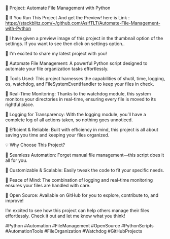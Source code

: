 🚀 Project: Automate File Management with Python

🔗 If You Run This Project And get the Preview! here is Link : https://stackblitz.com/~/github.com/AsifTLT/Automate-File-Management-with-Python

🎉 I have given a preview image of this project in the thumbnail option of the settings. If you want to see then click on settings option..

🚀 I'm excited to share my latest project with you!

🔹 Automate File Management: A powerful Python script designed to automate your file organization tasks effortlessly.

🔹 Tools Used: This project harnesses the capabilities of shutil, time, logging, os, watchdog, and FileSystemEventHandler to keep your files in check.

🔹 Real-Time Monitoring: Thanks to the watchdog module, this system monitors your directories in real-time, ensuring every file is moved to its rightful place.

🔹 Logging for Transparency: With the logging module, you’ll have a complete log of all actions taken, so nothing goes unnoticed.

🔹 Efficient & Reliable: Built with efficiency in mind, this project is all about saving you time and keeping your files organized.

💡 Why Choose This Project?

🔸 Seamless Automation: Forget manual file management—this script does it all for you.

🔸 Customizable & Scalable: Easily tweak the code to fit your specific needs.

🔸 Peace of Mind: The combination of logging and real-time monitoring ensures your files are handled with care.

🔸 Open Source: Available on GitHub for you to explore, contribute to, and improve!

I’m excited to see how this project can help others manage their files effortlessly. Check it out and let me know what you think!


#Python #Automation #FileManagement #OpenSource #PythonScripts #AutomationTools #FileOrganization #Watchdog #GitHubProjects
